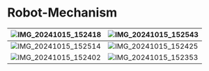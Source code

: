 # Robot-Mechanism










| ![IMG_20241015_152418](https://github.com/user-attachments/assets/2328fdb9-6235-4432-9449-85458dda58ff) |  ![IMG_20241015_152543](https://github.com/user-attachments/assets/af982f6b-f26a-416b-a6ad-eef563118689)   |
| -------------------------- | ---------------------------- |
|  ![IMG_20241015_152514](https://github.com/user-attachments/assets/4af6e496-271c-4354-8f74-219736312f96)  |  ![IMG_20241015_152425](https://github.com/user-attachments/assets/dc938155-16a1-4e45-8659-ac4701c578a3)  |
|   ![IMG_20241015_152402](https://github.com/user-attachments/assets/d771cbbf-4645-47ec-b8c7-ae0324dbee34)   | ![IMG_20241015_152353](https://github.com/user-attachments/assets/69771e7b-4cab-4da2-a394-c1713e328d21)|![IMG_20241015_152643](https://github.com/user-attachments/assets/ce7e250d-902e-4601-a3f5-1ad7df03c824)
